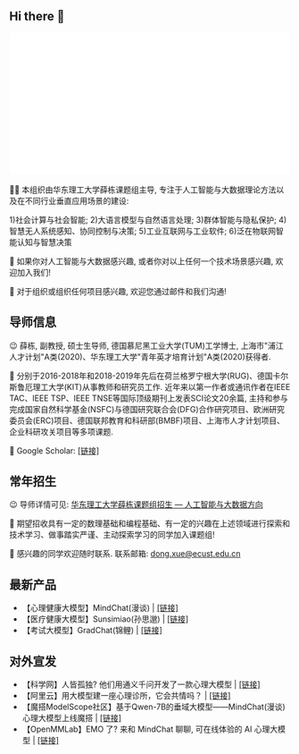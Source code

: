 ## Hi there 👋

</div>
<div align=center><img src ="./assets/X-D-Lab-white.png"/></div> 

🙋‍♀️ 本组织由华东理工大学薛栋课题组主导, 专注于人工智能与大数据理论方法以及在不同行业垂直应用场景的建设:

1)社会计算与社会智能; 2)大语言模型与自然语言处理; 3)群体智能与隐私保护; 4)智慧无人系统感知、协同控制与决策; 5)工业互联网与工业软件; 6)泛在物联网智能认知与智慧决策

🌈 如果你对人工智能与大数据感兴趣, 或者你对以上任何一个技术场景感兴趣, 欢迎加入我们!  

🧙 对于组织或组织任何项目感兴趣, 欢迎您通过邮件和我们沟通! 

## 导师信息

😉 薛栋, 副教授, 硕士生导师, 德国慕尼黑工业大学(TUM)工学博士, 上海市"浦江人才计划"A类(2020)、华东理工大学"青年英才培育计划"A类(2020)获得者.

👏 分别于2016-2018年和2018-2019年先后在荷兰格罗宁根大学(RUG)、德国卡尔斯鲁厄理工大学(KIT)从事教师和研究员工作. 近年来以第一作者或通讯作者在IEEE TAC、IEEE TSP、IEEE TNSE等国际顶级期刊上发表SCI论文20余篇, 主持和参与完成国家自然科学基金(NSFC)与德国研究联合会(DFG)合作研究项目、欧洲研究委员会(ERC)项目、德国联邦教育和科研部(BMBF)项目、上海市人才计划项目、企业科研攻关项目等多项课题.

🤝 Google Scholar: [\[链接\]](https://scholar.google.de/citations?user=ognfTWIAAAAJ&hl=en)

## 常年招生

😉 导师详情可见: [华东理工大学薛栋课题组招生 — 人工智能与大数据方向](https://mp.weixin.qq.com/s/zpusFkLLXfYxtDTjDwuZ1g)

👏 期望招收具有一定的数理基础和编程基础、有一定的兴趣在上述领域进行探索和技术学习、做事踏实严谨、主动探索学习的同学加入课题组!

🤝 感兴趣的同学欢迎随时联系. 联系邮箱: dong.xue@ecust.edu.cn

## 最新产品

* 【心理健康大模型】MindChat(漫谈) \| [\[链接\]](https://github.com/X-D-Lab/MindChat)
* 【医疗健康大模型】Sunsimiao(孙思邈) \| [\[链接\]](https://github.com/X-D-Lab/Sunsimiao)
* 【考试大模型】GradChat(锦鲤) \| [\[链接\]](https://github.com/X-D-Lab/GradChat)

## 对外宣发
* 【科学网】人皆孤独? 他们用通义千问开发了一款心理大模型 \| [\[链接\]](https://news.sciencenet.cn/htmlnews/2023/12/513458.shtm?bsh_bid=5975565683)
* 【阿里云】用大模型建一座心理诊所，它会共情吗？ \| [\[链接\]](https://www.bilibili.com/video/BV1Sc411q7oU/?share_source=copy_web&vd_source=8162f92b2a1a94035ca9e4e0f6e1860a)
* 【魔搭ModelScope社区】基于Qwen-7B的垂域大模型——MindChat(漫谈)心理大模型上线魔搭 \| [\[链接\]](https://mp.weixin.qq.com/s/frJwp-kLuF_aT_vt8V6hJQ)
* 【OpenMMLab】EMO 了? 来和 MindChat 聊聊, 可在线体验的 AI 心理大模型 \| [\[链接\]](https://mp.weixin.qq.com/s/wOQP2A0nm0OGaiwzdJ9wPg)
